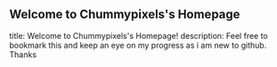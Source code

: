 ## Welcome to Chummypixels's Homepage

title: Welcome to Chummypixels's Homepage!
description: Feel free to bookmark this and keep an eye on my progress as i am new to github. Thanks
